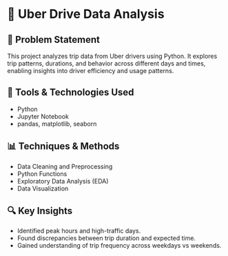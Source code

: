 # 🚗 Uber Drive Data Analysis

## 📌 Problem Statement
This project analyzes trip data from Uber drivers using Python. It explores trip patterns, durations, and behavior across different days and times, enabling insights into driver efficiency and usage patterns.

## 🧰 Tools & Technologies Used
- Python
- Jupyter Notebook
- pandas, matplotlib, seaborn

## 📊 Techniques & Methods
- Data Cleaning and Preprocessing
- Python Functions
- Exploratory Data Analysis (EDA)
- Data Visualization

## 🔍 Key Insights
- Identified peak hours and high-traffic days.
- Found discrepancies between trip duration and expected time.
- Gained understanding of trip frequency across weekdays vs weekends.

